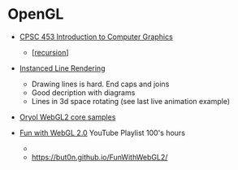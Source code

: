 OpenGL
======


* [CPSC 453 Introduction to Computer Graphics](http://algorithmicbotany.org/courses/Fall2019/)
    * [[recursion]]
* [Instanced Line Rendering](https://wwwtyro.net/2019/11/18/instanced-lines.html)
    * Drawing lines is hard. End caps and joins
    * Good decription with diagrams
    * Lines in 3d space rotating (see last live animation example)
* [Oryol WebGL2 core samples](https://floooh.github.io/oryol-webgl2/)

* [Fun with WebGL 2.0](https://www.youtube.com/watch?v=LtFujAtKM5I&list=PLMinhigDWz6emRKVkVIEAaePW7vtIkaIF) YouTube Playlist 100's hours
    * [](https://github.com/alanwhy/webglStudy/tree/master/FunWithWebGL2)
    * https://but0n.github.io/FunWithWebGL2/

[//begin]: # "Autogenerated link references for markdown compatibility"
[recursion]: recursion.md "recursion"
[//end]: # "Autogenerated link references"